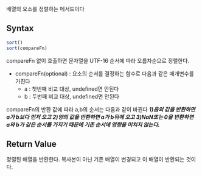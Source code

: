 배열의 요소를 정렬하는 메서드이다

## Syntax

```js
sort()
sort(compareFn)
```

compareFn 없이 호출하면 문자열을 UTF-16 순서에 따라 오름차순으로 정렬한다.

- compareFn(optional) : 요소의 순서를 결정하는 함수로 다음과 같은 매개변수를 가진다
  - a : 첫번째 비교 대상, undefined면 안된다
  - b : 두번째 비교 대상, undefined면 안된다

compareFn의 반환 값에 따라 a,b의 순서는 다음과 같이 바뀐다
***1)음의 값을 반환하면 a가 b보다 먼저 오고***
***2)양의 값을 반환하면 a가 b뒤에 오고*** 
***3)NaN또는 0을 반환하면 a와 b가 같은 순서를 가지기 때문에  기존 순서에 영향을 미치지 않는다.***

## Return Value
정렬된 배열을 반환한다. 복사본이 아닌 기존 배열이 변경되고 이 배열이 반환되는 것이다.